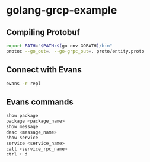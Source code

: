 # golang-grcp-example

## Compiling Protobuf

```bash
export PATH="$PATH:$(go env GOPATH)/bin"
protoc --go_out=. --go-grpc_out=. proto/entity.proto
```

## Connect with Evans

```bash
evans -r repl
```
## Evans commands


```bash
show package
package <package_name>
show message
desc <message_name>
show service
service <service_name>
call <service_rpc_name>
ctrl + d
```
